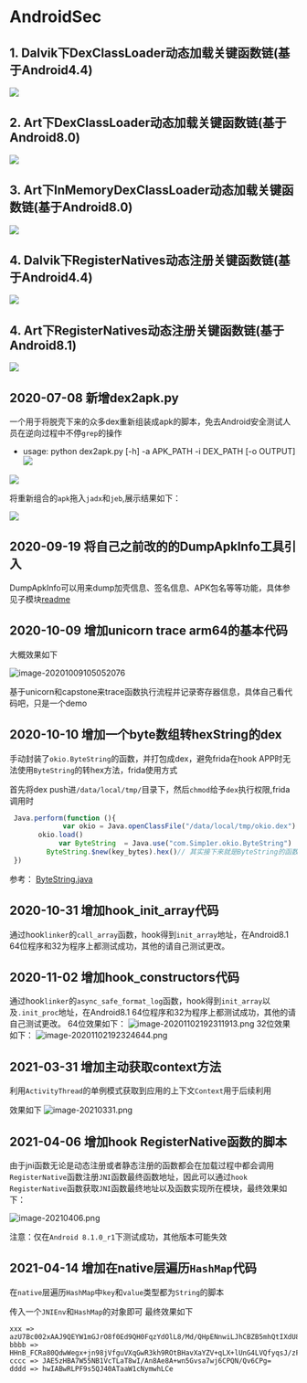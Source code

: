 # AndroidSec

## 1. Dalvik下DexClassLoader动态加载关键函数链(基于Android4.4)
![](./DexClassLoader/Dalvik_DexClassLoader.png)
## 2. Art下DexClassLoader动态加载关键函数链(基于Android8.0)
![](./DexClassLoader/Art_DexClassLoader.png)
## 3. Art下InMemoryDexClassLoader动态加载关键函数链(基于Android8.0)
![](./DexClassLoader/Art_InMemoryDexClassLoader.png)
## 4. Dalvik下RegisterNatives动态注册关键函数链(基于Android4.4)
![](./RegisterNatives/Dalvik_RegisterNatives.png)
## 4. Art下RegisterNatives动态注册关键函数链(基于Android8.1)
![](./RegisterNatives/Art_RegisterNatives.png)


## 2020-07-08 新增dex2apk.py
一个用于将脱壳下来的众多dex重新组装成apk的脚本，免去Android安全测试人员在逆向过程中不停`grep`的操作  

- usage: python dex2apk.py [-h] -a APK_PATH -i DEX_PATH [-o OUTPUT]   
![](imgs/usage.jpg)

![](imgs/usage_demo.jpg)  

将重新组合的`apk`拖入`jadx`和`jeb`,展示结果如下：  

![](imgs/demo.jpg)



## 2020-09-19 将自己之前改的的DumpApkInfo工具引入

DumpApkInfo可以用来dump加壳信息、签名信息、APK包名等等功能，具体参见子模块[readme](https://github.com/Simp1er/DumpApkInfo/blob/master/README.md)



## 2020-10-09 增加unicorn trace arm64的基本代码

大概效果如下

![image-20201009105052076](README.assets/image-20201009105052076.png)

基于unicorn和capstone来trace函数执行流程并记录寄存器信息，具体自己看代码吧，只是一个demo

## 2020-10-10 增加一个byte数组转hexString的dex

手动封装了`okio.ByteString`的函数，并打包成dex，避免frida在hook APP时无法使用`ByteString`的转hex方法，frida使用方式

首先将dex push进`/data/local/tmp/`目录下，然后`chmod`给予`dex`执行权限,frida调用时

```js
 Java.perform(function (){
 			 var okio = Java.openClassFile("/data/local/tmp/okio.dex")
       okio.load()
   			var ByteString  = Java.use("com.Simp1er.okio.ByteString")
         ByteString.$new(key_bytes).hex()// 其实接下来就是ByteString的函数调用了
 })

```

参考： [ByteString.java](https://android.googlesource.com/platform/external/okhttp/+/3c938a3/okio/src/main/java/okio/ByteString.java)

## 2020-10-31 增加hook_init_array代码

通过hook`linker`的`call_array`函数，hook得到`init_array`地址，在Android8.1 64位程序和32为程序上都测试成功，其他的请自己测试更改。



## 2020-11-02 增加hook_constructors代码

通过hook`linker`的`async_safe_format_log`函数，hook得到`init_array`以及`.init_proc`地址，在Android8.1 64位程序和32为程序上都测试成功，其他的请自己测试更改。
64位效果如下：
![image-20201102192311913.png](README.assets/image-20201102192311913.png)
32位效果如下：
![image-20201102192324644.png](README.assets/image-20201102192324644.png)


## 2021-03-31 增加主动获取context方法

利用`ActivityThread`的单例模式获取到应用的上下文`Context`用于后续利用

效果如下
![image-20210331.png](README.assets/image-20210331.png)

## 2021-04-06 增加hook RegisterNative函数的脚本

由于jni函数无论是动态注册或者静态注册的函数都会在加载过程中都会调用`RegisterNative`函数注册`JNI`函数最终函数地址，因此可以通过`hook` `RegisterNative`函数获取`JNI`函数最终地址以及函数实现所在模块，最终效果如下：

![image-20210406.png](README.assets/image-20210406.png)

注意：仅在`Android 8.1.0_r1`下测试成功，其他版本可能失效


## 2021-04-14 增加在native层遍历`HashMap`代码

在`native`层遍历`HashMap`中`key`和`value`类型都为`String`的脚本

传入一个`JNIEnv`和`HashMap`的对象即可
最终效果如下
```
xxx => azU7Bc002xAAJ9QEYW1mGJrO8f0Ed9QH0FqzYdOlL8/Md/QHpENnwiLJhCBZB5mhQtIXdU8Pnw43BRB7hD6QY3VDdZfUF9QH1BfUB9
bbbb => HHnB_FCRa80QdwWegx+jn98jVfguVXqGwR3kh9ROtBHavXaYZV+qLX+lUnG4LVQfyqsJ/zFo0JH2gRVVSi98GPkuj9GWADR18oS+VyJ2XhLUQYev/wQDCMFWSAYaGABE2SOBT
cccc => JAE5zHBA7W55NB1VcTLaT8wI/An8Ae8A+wn5Gvsa7wj6CPQN/Qv6CPg=
dddd => hwIABwRLPF9s5QJ40ATaaW1cNymwhLCe
```